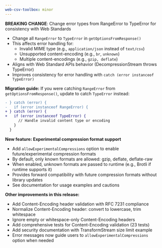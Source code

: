 ```yaml
---
web-csv-toolbox: minor
---
```


**BREAKING CHANGE**: Change error types from RangeError to TypeError for consistency with Web Standards

- Change all `RangeError` to `TypeError` in `getOptionsFromResponse()`
- This affects error handling for:
  - Invalid MIME type (e.g., `application/json` instead of `text/csv`)
  - Unsupported content-encoding (e.g., `br`, `unknown`)
  - Multiple content-encodings (e.g., `gzip, deflate`)
- Aligns with Web Standard APIs behavior (DecompressionStream throws TypeError)
- Improves consistency for error handling with `catch (error instanceof TypeError)`

**Migration guide:**
If you were catching `RangeError` from `getOptionsFromResponse()`, update to catch `TypeError` instead:

```diff
- } catch (error) {
-   if (error instanceof RangeError) {
+ } catch (error) {
+   if (error instanceof TypeError) {
      // Handle invalid content type or encoding
    }
  }
```

**New feature: Experimental compression format support**
- Add `allowExperimentalCompressions` option to enable future/experimental compression formats
- By default, only known formats are allowed: gzip, deflate, deflate-raw
- When enabled, unknown formats are passed to runtime (e.g., Brotli if runtime supports it)
- Provides forward compatibility with future compression formats without library updates
- See documentation for usage examples and cautions

**Other improvements in this release:**
- Add Content-Encoding header validation with RFC 7231 compliance
- Normalize Content-Encoding header: convert to lowercase, trim whitespace
- Ignore empty or whitespace-only Content-Encoding headers
- Add comprehensive tests for Content-Encoding validation (23 tests)
- Add security documentation with TransformStream size limit example
- Error messages now guide users to `allowExperimentalCompressions` option when needed
